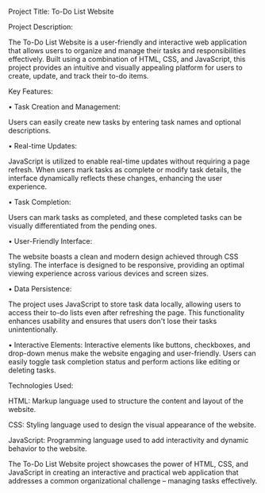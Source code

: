 Project Title: To-Do List Website

Project Description:

The To-Do List Website is a user-friendly and interactive web application that allows users to organize and manage their tasks and responsibilities effectively. Built using a combination of HTML, CSS, and JavaScript, this project provides an intuitive and visually appealing platform for users to create, update, and track their to-do items.

Key Features:

• Task Creation and Management:

Users can easily create new tasks by entering task names and optional descriptions. 

• Real-time Updates:

JavaScript is utilized to enable real-time updates without requiring a page refresh. When users mark tasks as complete or modify task details, the interface dynamically reflects these changes, enhancing the user experience.

• Task Completion:

Users can mark tasks as completed, and these completed tasks can be visually differentiated from the pending ones.

• User-Friendly Interface:

The website boasts a clean and modern design achieved through CSS styling. The interface is designed to be responsive, providing an optimal viewing experience across various devices and screen sizes.

• Data Persistence:

The project uses JavaScript to store task data locally, allowing users to access their to-do lists even after refreshing the page. This functionality enhances usability and ensures that users don't lose their tasks unintentionally.

• Interactive Elements:
Interactive elements like buttons, checkboxes, and drop-down menus make the website engaging and user-friendly. Users can easily toggle task completion status and perform actions like editing or deleting tasks.

Technologies Used:

HTML: Markup language used to structure the content and layout of the website.

CSS: Styling language used to design the visual appearance of the website.

JavaScript: Programming language used to add interactivity and dynamic behavior to the website.


The To-Do List Website project showcases the power of HTML, CSS, and JavaScript in creating an interactive and practical web application that addresses a common organizational challenge – managing tasks effectively.
